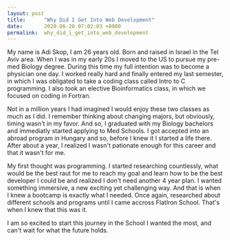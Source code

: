 ```yaml
---
layout: post
title:      "Why Did I Get Into Web Development"
date:       2020-06-20 07:02:03 +0000
permalink:  why_did_i_get_into_web_development
---
```



My name is Adi Skop, I am 26 years old. Born and raised in Israel in the Tel Aviv area. 
When I was in my early 20s I moved to the US to pursue my pre-med Biology degree. During this time my full intention was to become a physician one day. I worked really hard and finally entered my last semester, in which I was obligated to take a coding class called Intro to C programming. I also took an elective Bioinformatics class, in which we focused on coding in Fortran.

Not in a million years I had imagined I would enjoy these two classes as much as I did. 
I remember thinking about changing majors, but obviously, timing wasn't in my favor. 
And so, I graduated with my Biology bachelors and immediatly started applying to Med Schools. 
I got accepted into an abroad program in Hungary and so, before I knew it I started a life there. 
After about a year, I realized I wasn't pationate enough for this career and that it wasn't for me. 

My first thought was programming. 
I started researching countlessly, what would be the best raut for me to reach my goal and learn how to be the best developer I could be and realized I don't need another 4 year plan. I wanted something immersive, a new exciting yet challenging way. 
And that is when I knew a bootcamp is exactly what I needed. 
Once again, researched about different schools and programs until I came accross FlatIron School. 
That's when I knew that this was it. 

I am so excited to start this journey in the School I wanted the most, and can't wait for what the future holds. 





